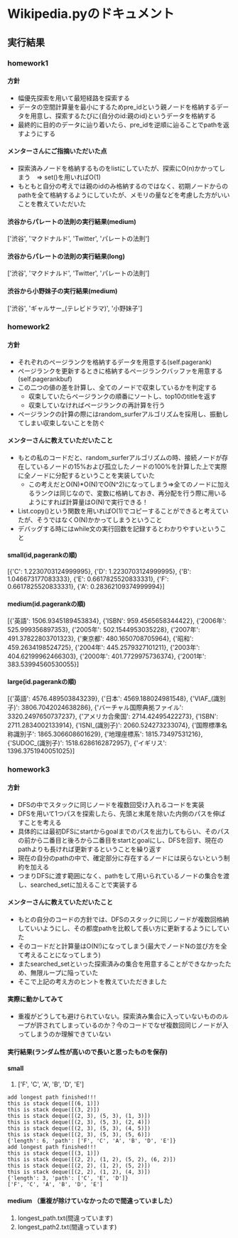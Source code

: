 # Wikipedia.pyのドキュメント

## 実行結果

### homework1

#### 方針

- 幅優先探索を用いて最短経路を探索する
- データの空間計算量を最小にするためpre_idという親ノードを格納するデータを用意し、探索するたびに{自分のid:親のid}というデータを格納する
- 最終的に目的のデータに辿り着いたら、pre_idを逆順に辿ることでpathを返すようにする

#### メンターさんにご指摘いただいた点

- 探索済みノードを格納するものをlistにしていたが、探索にO(n)かかってしまう　=> set()を用いればO(1)
- もともと自分の考えでは親のidのみ格納するのではなく、初期ノードからのpathを全て格納するようにしていたが、メモリの量などを考慮した方がいいことを教えていただいた

#### 渋谷からパレートの法則の実行結果(medium)

['渋谷', 'マクドナルド', 'Twitter', 'パレートの法則']

#### 渋谷からパレートの法則の実行結果(long)

['渋谷', 'マクドナルド', 'Twitter', 'パレートの法則']

#### 渋谷から小野妹子の実行結果(medium)

['渋谷', 'ギャルサー_(テレビドラマ)', '小野妹子']

### homework2

#### 方針

- それぞれのページランクを格納するデータを用意する(self.pagerank)
- ページランクを更新するときに格納するページランクバッファを用意する(self.pagerankbuf)
- この二つの値の差を計算し、全てのノードで収束しているかを判定する
  - 収束していたらページランクの順番にソートし、top10のtitleを返す
  - 収束していなければページランクの再計算を行う
- ページランクの計算の際にはrandom_surferアルゴリズムを採用し、振動してしまい収束しないことを防ぐ

#### メンターさんに教えていただいたこと

- もとの私のコードだと、random_surferアルゴリズムの時、接続ノードが存在しているノードの15%および孤立したノードの100%を計算した上で実際に全ノードに分配するということを実装していた
  - この考えだとO(N)*O(N)でO(N^2)になってしまう=>全てのノードに加えるランクは同じなので、変数に格納しておき、再分配を行う際に用いるようにすれば計算量はO(N)で実行できる！
- List.copy()という関数を用いればO(1)でコピーすることができると考えていたが、そうではなくO(N)かかってしまうということ
- デバッグする時にはwhile文の実行回数を記録するとわかりやすいということ


#### small(id,pagerankの順)

[{'C': 1.2230703124999995}, {'D': 1.2230703124999995}, {'B': 1.046673177083333}, {'E': 0.6617825520833331}, {'F': 0.6617825520833331}, {'A': 0.28362109374999994}]

#### medium(id.pagerankの順)

[{'英語': 1506.9345189453834}, {'ISBN': 959.4565658344422}, {'2006年': 525.999356897353}, {'2005年': 502.1544953035228}, {'2007年': 491.37822803701323}, {'東京都': 480.1650708705964}, {'昭和': 459.2634198524725}, {'2004年': 445.2579327101211}, {'2003年': 404.62199962466303}, {'2000年': 401.7729975736374}, {'2001年': 383.53994560530055}]

#### large(id.pagerankの順)

[{'英語': 4576.489503843239}, {'日本': 4569.188024981548}, {'VIAF_(識別子)': 3806.7042024638286}, {'バーチャル国際典拠ファイル': 3320.2497650737237}, {'アメリカ合衆国': 2714.42495422273}, {'ISBN': 2711.2834002133914}, {'ISNI_(識別子)': 2060.524273233074}, {'国際標準名称識別子': 1865.306608601629}, {'地理座標系': 1815.73497531216}, {'SUDOC_(識別子)': 1518.6286162872957}, {'イギリス': 1396.3751940051025}]


### homework3

#### 方針

- DFSの中でスタックに同じノードを複数回受け入れるコードを実装
- DFSを用いて1つパスを探索したら、先頭と末尾を除いた内側のパスを伸ばすことを考える
- 具体的には最初DFSにstartからgoalまでのパスを出力してもらい、そのパスの前から二番目と後ろから二番目をstartとgoalにし、DFSを回す、現在のpathよりも長ければ更新するということを繰り返す
- 現在の自分のpathの中で、確定部分に存在するノードには戻らないという制約を加える
- つまりDFSに渡す範囲になく、pathをして用いられているノードの集合を渡し、searched_setに加えることで実装する

#### メンターさんに教えていただいたこと

- もとの自分のコードの方針では、DFSのスタックに同じノードが複数回格納していいようにし、その都度pathを比較して長い方に更新するようにしていた
- そのコードだと計算量はO(N!)になってしまう(最大でノードNの並び方を全て考えることになってしまう)
- またsearched_setといった探索済みの集合を用意することができなかったため、無限ループに陥っていた
- そこで上記の考え方のヒントを教えていただきました

#### 実際に動かしてみて

- 重複がどうしても避けられていない。探索済み集合に入っていないもののループが許されてしまっているのか？今のコードでなぜ複数回同じノードが入ってしまうのか理解できていない

#### 実行結果(ランダム性が高いので長いと思ったものを保存)

#### small

1. ['F', 'C', 'A', 'B', 'D', 'E']

``` 
add longest path finished!!!
this is stack deque([(6, 1)])
this is stack deque([(3, 2)])
this is stack deque([(2, 3), (5, 3), (1, 3)])
this is stack deque([(2, 3), (5, 3), (2, 4)])
this is stack deque([(2, 3), (5, 3), (4, 5)])
this is stack deque([(2, 3), (5, 3), (5, 6)])
{'length': 6, 'path': ['F', 'C', 'A', 'B', 'D', 'E']}
add longest path finished!!!
this is stack deque([(3, 1)])
this is stack deque([(2, 2), (1, 2), (5, 2), (6, 2)])
this is stack deque([(2, 2), (1, 2), (5, 2)])
this is stack deque([(2, 2), (1, 2), (4, 3)])
{'length': 3, 'path': ['C', 'E', 'D']}
['F', 'C', 'A', 'B', 'D', 'E']
```

#### medium （重複が除けていなかったので間違っていました）

1. longest_path.txt(間違っています)
2. longest_path2.txt(間違っています)